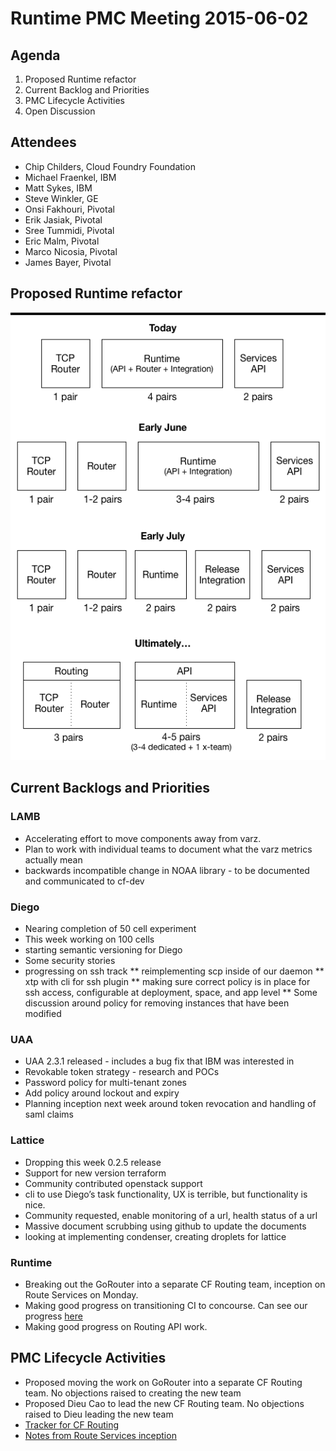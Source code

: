 # Runtime PMC Meeting 2015-06-02

## Agenda

1. Proposed Runtime refactor
2. Current Backlog and Priorities
3. PMC Lifecycle Activities
4. Open Discussion

## Attendees

* Chip Childers, Cloud Foundry Foundation
* Michael Fraenkel, IBM
* Matt Sykes, IBM
* Steve Winkler, GE
* Onsi Fakhouri, Pivotal
* Erik Jasiak, Pivotal
* Sree Tummidi, Pivotal
* Eric Malm, Pivotal
* Marco Nicosia, Pivotal
* James Bayer, Pivotal

## Proposed Runtime refactor

  ![runtime-refactor](runtime-refactor.png)
  
## Current Backlogs and Priorities

### LAMB

* Accelerating effort to move components away from varz. 
* Plan to work with individual teams to document what the varz metrics actually mean
* backwards incompatible change in NOAA library - to be documented and communicated to cf-dev

### Diego

* Nearing completion of 50 cell experiment
* This week working on 100 cells
* starting semantic versioning for Diego
* Some security stories
* progressing on ssh track
** reimplementing scp inside of our daemon
** xtp with cli for ssh plugin
** making sure correct policy is in place for ssh access, configurable at deployment, space, and app level
** Some discussion around policy for removing instances that have been modified

### UAA

* UAA 2.3.1 released - includes a bug fix that IBM was interested in
* Revokable token strategy - research and POCs
* Password policy for multi-tenant zones
* Add policy around lockout and expiry
* Planning inception next week around token revocation and handling of saml claims

### Lattice

* Dropping this week 0.2.5 release
* Support for new version terraform
* Community contributed openstack support
* cli to use Diego’s task functionality, UX is terrible, but functionality is nice.
* Community requested, enable monitoring of a url, health status of a url
* Massive document scrubbing using github to update the documents
* looking at implementing condenser, creating droplets for lattice

### Runtime

* Breaking out the GoRouter into a separate CF Routing team, inception on Route Services on Monday.
* Making good progress on transitioning CI to concourse. Can see our progress [here](https://concourse.runtime-ci.cf-app.com/)
* Making good progress on Routing API work.

## PMC Lifecycle Activities

* Proposed moving the work on GoRouter into a separate CF Routing team. No objections raised to creating the new team
* Proposed Dieu Cao to lead the new CF Routing team. No objections raised to Dieu leading the new team
* [Tracker for CF Routing](https://www.pivotaltracker.com/n/projects/1358110)
* [Notes from Route Services inception](https://docs.google.com/a/pivotal.io/document/d/1XYHuOLISd6zIjTJClJpJYz2m_76RFECYUbyuPk7JoqY/edit?usp=sharing)


